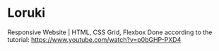 # Loruki
Responsive Website | HTML, CSS Grid, Flexbox
Done according to the tutorial: https://www.youtube.com/watch?v=p0bGHP-PXD4
